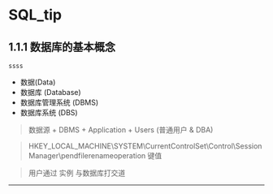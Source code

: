 SQL_tip
=======

1.1.1 数据库的基本概念
----------------------
`ssss`
+ 数据(Data)
+ 数据库 (Database)
+ 数据库管理系统 (DBMS)
+ 数据库系统 (DBS)

> 数据源 + DBMS + Application + Users (普通用户 & DBA)

> HKEY_LOCAL_MACHINE\SYSTEM\CurrentControlSet\Control\Session Manager\pendfilerenameoperation  键值

> 用户通过 实例 与数据库打交道

---

